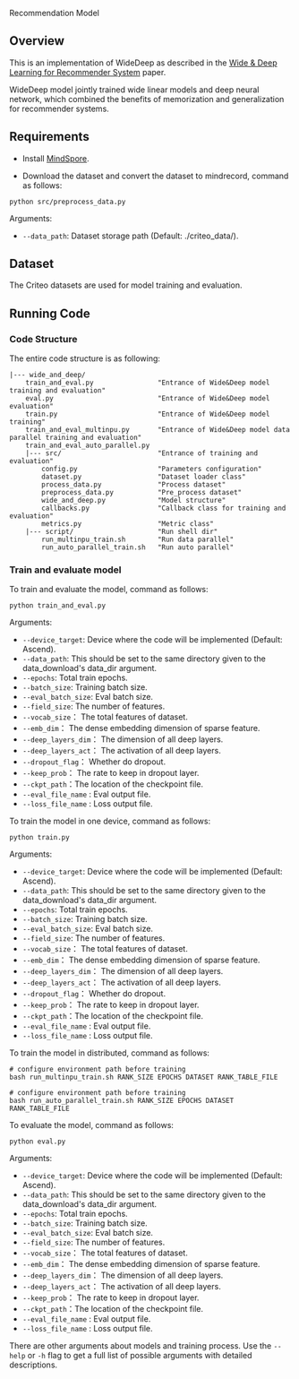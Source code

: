Recommendation Model
## Overview
This is an implementation of WideDeep as described in the [Wide & Deep Learning for Recommender System](https://arxiv.org/pdf/1606.07792.pdf) paper.

WideDeep model jointly trained wide linear models and deep neural network, which combined the benefits of memorization and generalization for recommender systems.

## Requirements

- Install [MindSpore](https://www.mindspore.cn/install/en).

- Download the dataset and convert the dataset to mindrecord, command as follows:
```
python src/preprocess_data.py
```
Arguments:
   * `--data_path`: Dataset storage path (Default: ./criteo_data/).
   
## Dataset
The Criteo datasets are used for model training and evaluation.

## Running Code

### Code Structure
The entire code structure is as following:
```
|--- wide_and_deep/
    train_and_eval.py                "Entrance of Wide&Deep model training and evaluation"
    eval.py                          "Entrance of Wide&Deep model evaluation"
    train.py                         "Entrance of Wide&Deep model training"
    train_and_eval_multinpu.py       "Entrance of Wide&Deep model data parallel training and evaluation"
    train_and_eval_auto_parallel.py
    |--- src/                        "Entrance of training and evaluation"
        config.py                    "Parameters configuration"
        dataset.py                   "Dataset loader class"
        process_data.py              "Process dataset"
        preprocess_data.py           "Pre_process dataset"
        wide_and_deep.py             "Model structure"
        callbacks.py                 "Callback class for training and evaluation"
        metrics.py                   "Metric class"
    |--- script/                     "Run shell dir"
        run_multinpu_train.sh        "Run data parallel"
        run_auto_parallel_train.sh   "Run auto parallel"
```

### Train and evaluate model
To train and evaluate the model, command as follows:
```
python train_and_eval.py
```
Arguments:
  * `--device_target`: Device where the code will be implemented (Default: Ascend).
  * `--data_path`: This should be set to the same directory given to the data_download's data_dir argument.
  * `--epochs`: Total train epochs.
  * `--batch_size`: Training batch size.
  * `--eval_batch_size`: Eval batch size.
  * `--field_size`: The number of features.
  * `--vocab_size`： The total features of dataset.
  * `--emb_dim`： The dense embedding dimension of sparse feature.
  * `--deep_layers_dim`： The dimension of all deep layers.
  * `--deep_layers_act`： The activation of all deep layers.
  * `--dropout_flag`： Whether do dropout.
  * `--keep_prob`： The rate to keep in dropout layer.
  * `--ckpt_path`：The location of the checkpoint file.
  * `--eval_file_name` : Eval output file.
  * `--loss_file_name` :  Loss output file.

To train the model in one device, command as follows:
```
python train.py
```
Arguments:
  * `--device_target`: Device where the code will be implemented (Default: Ascend).
  * `--data_path`: This should be set to the same directory given to the data_download's data_dir argument.
  * `--epochs`: Total train epochs.
  * `--batch_size`: Training batch size.
  * `--eval_batch_size`: Eval batch size.
  * `--field_size`: The number of features.
  * `--vocab_size`： The total features of dataset.
  * `--emb_dim`： The dense embedding dimension of sparse feature.
  * `--deep_layers_dim`： The dimension of all deep layers.
  * `--deep_layers_act`： The activation of all deep layers.
  * `--dropout_flag`： Whether do dropout.
  * `--keep_prob`： The rate to keep in dropout layer.
  * `--ckpt_path`：The location of the checkpoint file.
  * `--eval_file_name` : Eval output file.
  * `--loss_file_name` :  Loss output file.

To train the model in distributed, command as follows:
```
# configure environment path before training
bash run_multinpu_train.sh RANK_SIZE EPOCHS DATASET RANK_TABLE_FILE 
```
```
# configure environment path before training
bash run_auto_parallel_train.sh RANK_SIZE EPOCHS DATASET RANK_TABLE_FILE 
```

To evaluate the model, command as follows:
```
python eval.py
```
Arguments:
  * `--device_target`: Device where the code will be implemented (Default: Ascend).
  * `--data_path`: This should be set to the same directory given to the data_download's data_dir argument.
  * `--epochs`: Total train epochs.
  * `--batch_size`: Training batch size.
  * `--eval_batch_size`: Eval batch size.
  * `--field_size`: The number of features.
  * `--vocab_size`： The total features of dataset.
  * `--emb_dim`： The dense embedding dimension of sparse feature.
  * `--deep_layers_dim`： The dimension of all deep layers.
  * `--deep_layers_act`： The activation of all deep layers.
  * `--keep_prob`： The rate to keep in dropout layer.
  * `--ckpt_path`：The location of the checkpoint file.
  * `--eval_file_name` : Eval output file.
  * `--loss_file_name` :  Loss output file.

There are other arguments about models and training process. Use the `--help` or `-h` flag to get a full list of possible arguments with detailed descriptions.
